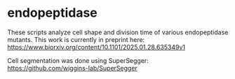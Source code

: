 # endopeptidase

These scripts analyze cell shape and division time of various endopeptidase mutants. This work is currently in preprint here: https://www.biorxiv.org/content/10.1101/2025.01.28.635349v1

Cell segmentation was done using SuperSegger: https://github.com/wiggins-lab/SuperSegger
